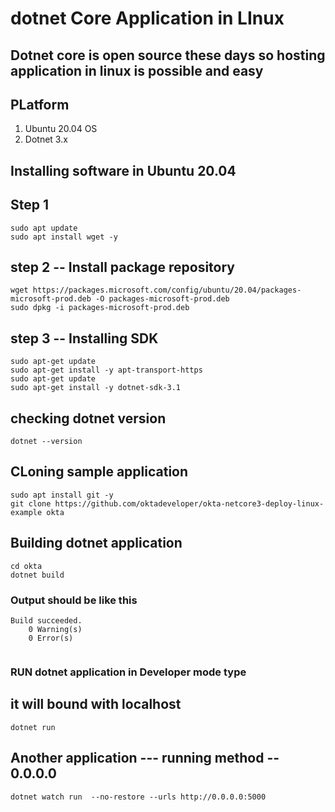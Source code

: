 # dotnet Core Application in LInux 

## Dotnet core is open source these days so hosting application in linux is possible and easy 

## PLatform 

<ol>
  <li>Ubuntu 20.04 OS </li>
  <li> Dotnet 3.x  </li>
</ol>


## Installing software in Ubuntu 20.04

## Step 1

```
sudo apt update 
sudo apt install wget -y
```

## step 2 -- Install package repository 

```
wget https://packages.microsoft.com/config/ubuntu/20.04/packages-microsoft-prod.deb -O packages-microsoft-prod.deb
sudo dpkg -i packages-microsoft-prod.deb
```

## step 3 -- Installing SDK 

```
sudo apt-get update
sudo apt-get install -y apt-transport-https
sudo apt-get update
sudo apt-get install -y dotnet-sdk-3.1
```

## checking dotnet version 

```
dotnet --version
```

## CLoning sample application 

```
sudo apt install git -y
git clone https://github.com/oktadeveloper/okta-netcore3-deploy-linux-example okta
```
## Building dotnet application 

```
cd okta
dotnet build
```
### Output should be like this 

```
Build succeeded.
    0 Warning(s)
    0 Error(s)
    
```

### RUN dotnet application in Developer mode type 
## it will bound with localhost 

```
dotnet run
```

## Another application --- running method -- 0.0.0.0

```
dotnet watch run  --no-restore --urls http://0.0.0.0:5000
```


